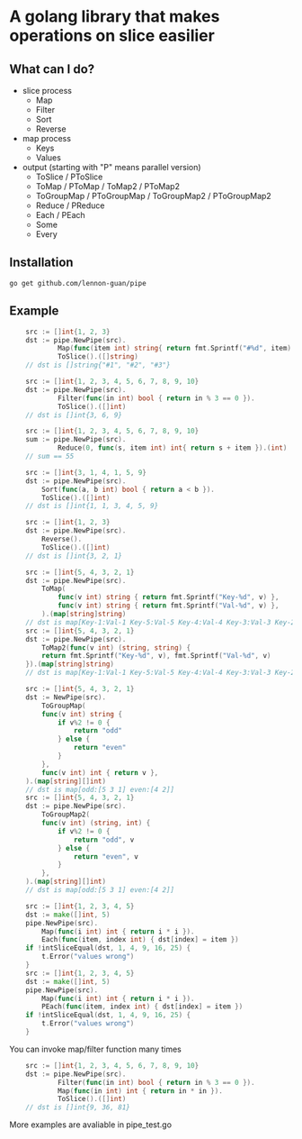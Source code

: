 # A golang library that makes operations on slice easilier

## What can I do?
* slice process
  * Map
  * Filter
  * Sort
  * Reverse
* map process
  * Keys
  * Values
* output (starting with "P" means parallel version)
  * ToSlice / PToSlice
  * ToMap / PToMap / ToMap2 / PToMap2
  * ToGroupMap / PToGroupMap / ToGroupMap2 / PToGroupMap2
  * Reduce / PReduce
  * Each / PEach
  * Some
  * Every

## Installation
```
go get github.com/lennon-guan/pipe
```
## Example
```go
	src := []int{1, 2, 3}
	dst := pipe.NewPipe(src).
			Map(func(item int) string{ return fmt.Sprintf("#%d", item) }).
			ToSlice().([]string)
	// dst is []string{"#1", "#2", "#3"}
```
```go
	src := []int{1, 2, 3, 4, 5, 6, 7, 8, 9, 10}
	dst := pipe.NewPipe(src).
			Filter(func(in int) bool { return in % 3 == 0 }).
			ToSlice().([]int)
	// dst is []int{3, 6, 9}
```
```go
	src := []int{1, 2, 3, 4, 5, 6, 7, 8, 9, 10}
	sum := pipe.NewPipe(src).
			Reduce(0, func(s, item int) int{ return s + item }).(int)
	// sum == 55
```
```go
	src := []int{3, 1, 4, 1, 5, 9}
	dst := pipe.NewPipe(src).
		Sort(func(a, b int) bool { return a < b }).
		ToSlice().([]int)
	// dst is []int{1, 1, 3, 4, 5, 9}
```
```go
	src := []int{1, 2, 3}
	dst := pipe.NewPipe(src).
		Reverse().
		ToSlice().([]int)
	// dst is []int{3, 2, 1}
```
```go
	src := []int{5, 4, 3, 2, 1}
	dst := pipe.NewPipe(src).
		ToMap(
			func(v int) string { return fmt.Sprintf("Key-%d", v) },
			func(v int) string { return fmt.Sprintf("Val-%d", v) },
		).(map[string]string)
	// dst is map[Key-1:Val-1 Key-5:Val-5 Key-4:Val-4 Key-3:Val-3 Key-2:Val-2]
	src := []int{5, 4, 3, 2, 1}
	dst := pipe.NewPipe(src).
		ToMap2(func(v int) (string, string) {
		return fmt.Sprintf("Key-%d", v), fmt.Sprintf("Val-%d", v)
	}).(map[string]string)
	// dst is map[Key-1:Val-1 Key-5:Val-5 Key-4:Val-4 Key-3:Val-3 Key-2:Val-2]
```
```go
	src := []int{5, 4, 3, 2, 1}
	dst := NewPipe(src).
		ToGroupMap(
		func(v int) string {
			if v%2 != 0 {
				return "odd"
			} else {
				return "even"
			}
		},
		func(v int) int { return v },
	).(map[string][]int)
	// dst is map[odd:[5 3 1] even:[4 2]]
	src := []int{5, 4, 3, 2, 1}
	dst := pipe.NewPipe(src).
		ToGroupMap2(
		func(v int) (string, int) {
			if v%2 != 0 {
				return "odd", v
			} else {
				return "even", v
			}
		},
	).(map[string][]int)
	// dst is map[odd:[5 3 1] even:[4 2]]
```
```go
	src := []int{1, 2, 3, 4, 5}
	dst := make([]int, 5)
	pipe.NewPipe(src).
		Map(func(i int) int { return i * i }).
		Each(func(item, index int) { dst[index] = item })
	if !intSliceEqual(dst, 1, 4, 9, 16, 25) {
		t.Error("values wrong")
	}
	src := []int{1, 2, 3, 4, 5}
	dst := make([]int, 5)
	pipe.NewPipe(src).
		Map(func(i int) int { return i * i }).
		PEach(func(item, index int) { dst[index] = item })
	if !intSliceEqual(dst, 1, 4, 9, 16, 25) {
		t.Error("values wrong")
	}
```
You can invoke map/filter function many times
```go
	src := []int{1, 2, 3, 4, 5, 6, 7, 8, 9, 10}
	dst := pipe.NewPipe(src).
			Filter(func(in int) bool { return in % 3 == 0 }).
			Map(func(in int) int { return in * in }).
			ToSlice().([]int)
	// dst is []int{9, 36, 81}
```

More examples are avaliable in pipe_test.go
